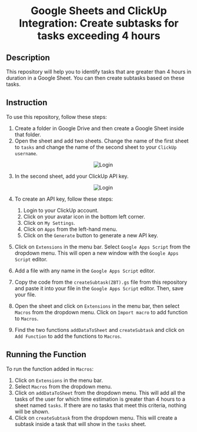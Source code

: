 <h1 align="center">
    <b>Google Sheets and ClickUp Integration: Create subtasks for tasks exceeding 4 hours</b> 
<br>
</h1>

## Description
This repository will help you to identify tasks that are greater than 4 hours in duration in a Google Sheet. You can then create subtasks based on these tasks.

## Instruction
To use this repository, follow these steps:

1. Create a folder in Google Drive and then create a Google Sheet inside that folder.
2. Open the sheet and add two sheets. Change the name of the first sheet to ```tasks``` and change the name of the second sheet to your ```ClickUp username```.
    <p align="center">
    <img src="" alt="Login">
    </p>
3. In the second sheet, add your ClickUp API key. 
    <p align="center">
    <img src="" alt="Login">
  </p>
    
4. To create an API key, follow these steps:
    1. Login to your ClickUp account.
    2. Click on your avatar icon in the bottom left corner.
    3. Click on ```My Settings```.
    4. Click on ```Apps``` from the left-hand menu.
    5. Click on the ```Generate``` button to generate a new API key.
  
5. Click on ```Extensions``` in the menu bar. Select ```Google Apps Script``` from the dropdown menu. This will open a new window with the ```Google Apps Script``` editor.
6. Add a file with any name in the ```Google Apps Script``` editor.
7. Copy the code from the ```createSubtask(ZBT).gs``` file from this repository and paste it into your file in the ```Google Apps Script``` editor. Then, save your file.
8. Open the sheet and click on ```Extensions``` in the menu bar, then select ```Macros``` from the dropdown menu. Click on ```Import macro``` to add function to ```Macros```.
9. Find the two functions ```addDataToSheet``` and ```createSubtask``` and click on ```Add Function``` to add the functions to ```Macros```.


## Running the Function

To run the function added in ```Macros```:

1. Click on ```Extensions``` in the menu bar.
2. Select ```Macros``` from the dropdown menu.
3. Click on ```addDataToSheet``` from the dropdown menu. This will add all the tasks of the user for which time estimation is greater than 4 hours to a sheet named ```tasks```. If there are no tasks that meet this criteria, nothing will be shown.
4. Click on ```createSubtask``` from the dropdown menu. This will create a subtask inside a task that will show in the ```tasks``` sheet.